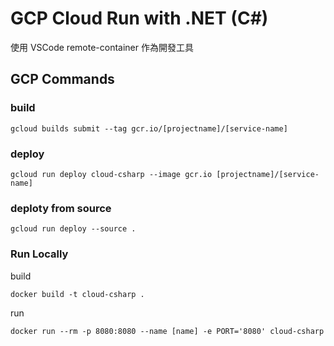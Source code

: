# GCP Cloud Run with .NET (C#)

使用 VSCode remote-container 作為開發工具

## GCP Commands

### build

`
gcloud builds submit --tag gcr.io/[projectname]/[service-name]
`

### deploy

`
gcloud run deploy cloud-csharp --image gcr.io [projectname]/[service-name]
`

### deploty from source

```gcloud run deploy --source .```

### Run Locally

build

`docker build -t cloud-csharp .`

run

`docker run --rm -p 8080:8080 --name [name] -e PORT='8080' cloud-csharp`